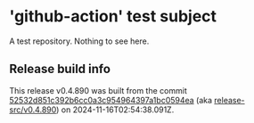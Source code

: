 # 'github-action' test subject

A test repository. Nothing to see here.


## Release build info

This release v0.4.890 was built from the commit [52532d851c392b6cc0a3c954964397a1bc0594ea](https://github.com/kattecon/gh-release-test-ga/tree/52532d851c392b6cc0a3c954964397a1bc0594ea) (aka [release-src/v0.4.890](https://github.com/kattecon/gh-release-test-ga/tree/release-src/v0.4.890)) on 2024-11-16T02:54:38.091Z.
        